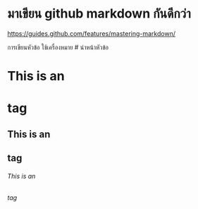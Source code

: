 # มาเขียน github markdown กันดีกว่า

https://guides.github.com/features/mastering-markdown/





การเขียนหัวข้อ ใช้เครื่องหมาย # นำหน้าหัวข้อ
# This is an <h1> tag
## This is an <h2> tag
###### This is an <h6> tag


